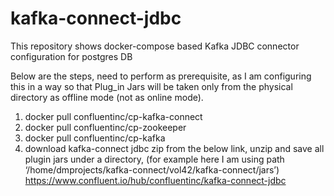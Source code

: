 # kafka-connect-jdbc
This repository shows docker-compose based Kafka JDBC connector configuration for postgres DB

Below are the steps, need to perform as prerequisite, as I am configuring this in a way so that Plug_in Jars will be taken only from the physical directory as offline mode (not as online mode).

1.	docker pull confluentinc/cp-kafka-connect
2.	docker pull confluentinc/cp-zookeeper
3.	docker pull confluentinc/cp-kafka
4.	download kafka-connect jdbc zip from the below link, unzip and save all plugin jars under a directory, (for example here I am using path ‘/home/dmprojects/kafka-connect/vol42/kafka-connect/jars’)
https://www.confluent.io/hub/confluentinc/kafka-connect-jdbc

